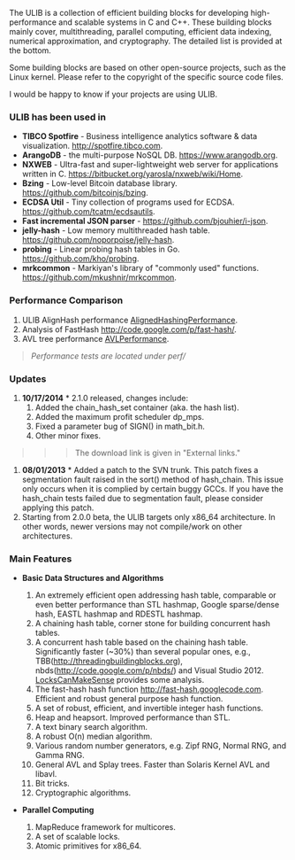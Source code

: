 The ULIB is a collection of efficient building blocks for developing high-performance and scalable systems in C and C++. These building blocks mainly cover, multithreading, parallel computing, efficient data indexing, numerical approximation, and cryptography. The detailed list is provided at the bottom.

Some building blocks are based on other open-source projects, such as the Linux kernel. Please refer to the copyright of the specific source code files.

I would be happy to know if your projects are using ULIB.

### ULIB has been used in ###
  * **TIBCO Spotfire** - Business intelligence analytics software & data visualization. http://spotfire.tibco.com.
  * **ArangoDB** - the multi-purpose NoSQL DB. https://www.arangodb.org.
  * **NXWEB** - Ultra-fast and super-lightweight web server for applications written in C. https://bitbucket.org/yarosla/nxweb/wiki/Home.
  * **Bzing** - Low-level Bitcoin database library. https://github.com/bitcoinjs/bzing.
  * **ECDSA Util** - Tiny collection of programs used for ECDSA. https://github.com/tcatm/ecdsautils.
  * **Fast incremental JSON parser** - https://github.com/bjouhier/i-json.
  * **jelly-hash** - Low memory multithreaded hash table. https://github.com/noporpoise/jelly-hash.
  * **probing** - Linear probing hash tables in Go. https://github.com/kho/probing.
  * **mrkcommon** - Markiyan's library of "commonly used" functions. https://github.com/mkushnir/mrkcommon.

### Performance Comparison ###
  1. ULIB AlignHash performance [AlignedHashingPerformance](AlignedHashingPerformance.md).
  1. Analysis of FastHash http://code.google.com/p/fast-hash/.
  1. AVL tree performance [AVLPerformance](AVLPerformance.md).
> _Performance tests are located under perf/_

### Updates ###
  1. **10/17/2014**
    * 2.1.0 released, changes include:
      1. Added the chain\_hash\_set container (aka. the hash list).
      1. Added the maximum profit scheduler dp\_mps.
      1. Fixed a parameter bug of SIGN() in math\_bit.h.
      1. Other minor fixes.
> > > The download link is given in "External links."
  1. **08/01/2013**
    * Added a patch to the SVN trunk. This patch fixes a segmentation fault raised in the sort() method of hash\_chain. This issue only occurs when it is complied by certain buggy GCCs. If you have the hash\_chain tests failed due to segmentation fault, please consider applying this patch.
  1. Starting from 2.0.0 beta, the ULIB targets only x86\_64 architecture. In other words, newer versions may not compile/work on other architectures.

### Main Features ###
  * **Basic Data Structures and Algorithms**
    1. An extremely efficient open addressing hash table, comparable or even better performance than STL hashmap, Google sparse/dense hash, EASTL hashmap and RDESTL hashmap.
    1. A chaining hash table, corner stone for building concurrent hash tables.
    1. A concurrent hash table based on the chaining hash table. Significantly faster (~30%) than several popular ones, e.g., TBB(http://threadingbuildingblocks.org), nbds(http://code.google.com/p/nbds/) and Visual Studio 2012. [LocksCanMakeSense](LocksCanMakeSense.md) provides some analysis.
    1. The fast-hash hash function http://fast-hash.googlecode.com. Efficient and robust general purpose hash function.
    1. A set of robust, efficient, and invertible integer hash functions.
    1. Heap and heapsort. Improved performance than STL.
    1. A text binary search algorithm.
    1. A robust O(n) median algorithm.
    1. Various random number generators, e.g. Zipf RNG, Normal RNG, and Gamma RNG.
    1. General AVL and Splay trees. Faster than Solaris Kernel AVL and libavl.
    1. Bit tricks.
    1. Cryptographic algorithms.

  * **Parallel Computing**
    1. MapReduce framework for multicores.
    1. A set of scalable locks.
    1. Atomic primitives for x86\_64.

